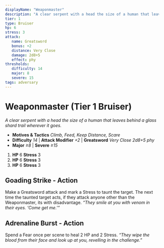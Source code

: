 ```yaml
---
displayName: "Weaponmaster"
description: "A clear serpent with a head the size of a human that leaves behind a glass shard trail wherever it goes."
tier: 1
type: Bruiser
hp: 6
stress: 3
attack:
   name: Greatsword
   bonus: +2
   distance: Very Close
   damage: 2d8+5
   effect: phy
thresholds:
   difficulty: 14
   major: 8
   severe: 15
tags: adversary
---
```

# Weaponmaster (Tier 1 Bruiser)
_A clear serpent with a head the size of a human that leaves behind a glass shard trail wherever it goes._

- **Motives & Tactics** _Climb, Feed, Keep Distance, Scare_
- **Difficulty** _14_ | **Attack Modifier** _+2_ | **Greatsword** _Very Close 2d8+5 phy_
- **Major** _≥8_ | **Severe** _≥15_

1. **HP** 6
   **Stress** 3
2. **HP** 6
   **Stress** 3
3. **HP** 6
   **Stress** 3

## Goading Strike - Action
Make a Greatsword attack and mark a Stress to taunt the target. The next time the taunted target acts, if they attack anyone other than the Weaponmaster, its with disadvantage. _“They smile at you with venom in their eyes. ‘Come get me.’”_

## Adrenaline Burst - Action
Spend a Fear once per scene to heal 2 HP and 2 Stress. _“They wipe the blood from their face and look up at you, revelling in the challenge.”_

